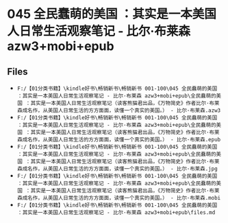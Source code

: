 # 045 全民蠢萌的美国 ：其实是一本美国人日常生活观察笔记 - 比尔·布莱森 azw3+mobi+epub

## Files

- `F:/【01分类书籍】\kindle好书\畅销新书\畅销新书 001-100\045 全民蠢萌的美国 ：其实是一本美国人日常生活观察笔记 - 比尔·布莱森 azw3+mobi+epub\全民蠢萌的美国 ：其实是一本美国人日常生活观察笔记（读客熊猫君出品，《万物简史》作者比尔·布莱森成名作，从美国人日常生活的方方面面，读懂一个真实的美国。） - 比尔·布莱森.azw3`
- `F:/【01分类书籍】\kindle好书\畅销新书\畅销新书 001-100\045 全民蠢萌的美国 ：其实是一本美国人日常生活观察笔记 - 比尔·布莱森 azw3+mobi+epub\全民蠢萌的美国 ：其实是一本美国人日常生活观察笔记（读客熊猫君出品，《万物简史》作者比尔·布莱森成名作，从美国人日常生活的方方面面，读懂一个真实的美国。） - 比尔·布莱森.epub`
- `F:/【01分类书籍】\kindle好书\畅销新书\畅销新书 001-100\045 全民蠢萌的美国 ：其实是一本美国人日常生活观察笔记 - 比尔·布莱森 azw3+mobi+epub\全民蠢萌的美国 ：其实是一本美国人日常生活观察笔记（读客熊猫君出品，《万物简史》作者比尔·布莱森成名作，从美国人日常生活的方方面面，读懂一个真实的美国。） - 比尔·布莱森.jpg`
- `F:/【01分类书籍】\kindle好书\畅销新书\畅销新书 001-100\045 全民蠢萌的美国 ：其实是一本美国人日常生活观察笔记 - 比尔·布莱森 azw3+mobi+epub\全民蠢萌的美国 ：其实是一本美国人日常生活观察笔记（读客熊猫君出品，《万物简史》作者比尔·布莱森成名作，从美国人日常生活的方方面面，读懂一个真实的美国。） - 比尔·布莱森.mobi`
- `F:/【01分类书籍】\kindle好书\畅销新书\畅销新书 001-100\045 全民蠢萌的美国 ：其实是一本美国人日常生活观察笔记 - 比尔·布莱森 azw3+mobi+epub\files.md`
